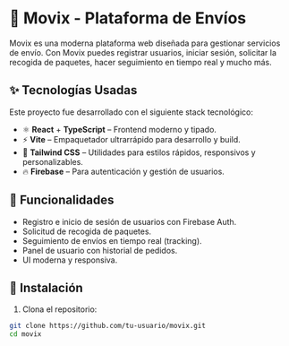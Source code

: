 # 🚚 Movix - Plataforma de Envíos

Movix es una moderna plataforma web diseñada para gestionar servicios de envío. Con Movix puedes registrar usuarios, iniciar sesión, solicitar la recogida de paquetes, hacer seguimiento en tiempo real y mucho más.

## ✨ Tecnologías Usadas

Este proyecto fue desarrollado con el siguiente stack tecnológico:

- ⚛️ **React** + **TypeScript** – Frontend moderno y tipado.
- ⚡ **Vite** – Empaquetador ultrarrápido para desarrollo y build.
- 🎨 **Tailwind CSS** – Utilidades para estilos rápidos, responsivos y personalizables.
- 🔥 **Firebase** – Para autenticación y gestión de usuarios.

## 🔐 Funcionalidades

- Registro e inicio de sesión de usuarios con Firebase Auth.
- Solicitud de recogida de paquetes.
- Seguimiento de envíos en tiempo real (tracking).
- Panel de usuario con historial de pedidos.
- UI moderna y responsiva.

## 🚀 Instalación

1. Clona el repositorio:

```bash
git clone https://github.com/tu-usuario/movix.git
cd movix
